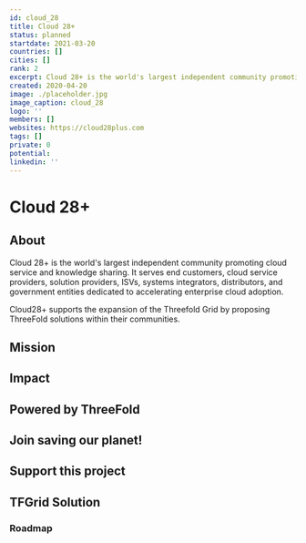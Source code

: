 ```yaml
---
id: cloud_28
title: Cloud 28+
status: planned
startdate: 2021-03-20
countries: []
cities: []
rank: 2
excerpt: Cloud 28+ is the world's largest independent community promoting cloud service and knowledge sharing.
created: 2020-04-20
image: ./placeholder.jpg
image_caption: cloud_28
logo: ''
members: []
websites: https://cloud28plus.com
tags: []
private: 0
potential:
linkedin: ''
---
```


# Cloud 28+

## About

Cloud 28+ is the world's largest independent community promoting cloud service and knowledge sharing. It serves end customers, cloud service providers, solution providers, ISVs, systems integrators, distributors, and government entities dedicated to accelerating enterprise cloud adoption.

Cloud28+ supports the expansion of the Threefold Grid by proposing ThreeFold solutions within their communities. 

## Mission

## Impact

## Powered by ThreeFold

## Join saving our planet!

## Support this project

## TFGrid Solution

### Roadmap



